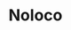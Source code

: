 ---
logohandle: nolocoio
sort: noloco
title: Noloco
twitter: https://x.com/NolocoHQ
website: https://noloco.io/
youtube: https://youtube.com/channel/UCHKb83uA6q6_otjSN2cpO8w
---